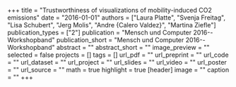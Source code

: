 +++
title = "Trustworthiness of visualizations of mobility-induced CO2 emissions"
date = "2016-01-01"
authors = ["Laura Platte", "Svenja Freitag", "Lisa Schubert", "Jerg Molis", "Andre {Calero Valdez}", "Martina Ziefle"]
publication_types = ["2"]
publication = "Mensch und Computer 2016--Workshopband"
publication_short = "Mensch und Computer 2016--Workshopband"
abstract = ""
abstract_short = ""
image_preview = ""
selected = false
projects = []
tags = []
url_pdf = ""
url_preprint = ""
url_code = ""
url_dataset = ""
url_project = ""
url_slides = ""
url_video = ""
url_poster = ""
url_source = ""
math = true
highlight = true
[header]
image = ""
caption = ""
+++
